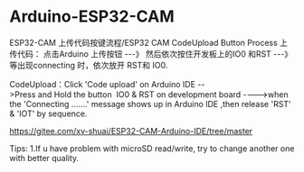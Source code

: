 # Arduino-ESP32-CAM

ESP32-CAM 上传代码按键流程/ESP32 CAM CodeUpload Button Process
上传代码： 点击Arduino 上传按钮 ---》 然后依次按住开发板上的IO0 和RST ---》等出现connecting 时，依次放开 RST和 IO0.

CodeUpload：Click 'Code upload' on Arduino IDE -->Press and Hold the button  IO0 & RST on development board 
---->when the 'Connecting .......' message shows up in Arduino IDE ,then release 'RST' & 'IOT' by sequence.

https://gitee.com/xv-shuai/ESP32-CAM-Arduino-IDE/tree/master

Tips:
1.If u have problem with microSD read/write, try to change another one with better quality.

